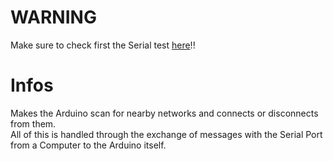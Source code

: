 # WARNING
Make sure to check first the Serial test [here](../Serial)!!
# Infos
Makes the Arduino scan for nearby networks and connects or disconnects from them.<br>
All of this is handled through the exchange of messages with the Serial Port from a Computer to the Arduino itself.